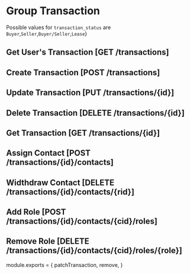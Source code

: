 # Group Transaction

Possible values for `transaction_status` are `Buyer`,`Seller`,`Buyer/Seller`,`Lease`}

## Get User's Transaction [GET /transactions]
<!-- include(tests/transaction/getUserTransaction.md) -->

## Create Transaction [POST /transactions]
<!-- include(tests/transaction/create.md) -->

## Update Transaction [PUT /transactions/{id}]
<!-- include(tests/transaction/patchTransaction.md) -->

## Delete Transaction [DELETE /transactions/{id}]
<!-- include(tests/transaction/remove.md) -->

## Get Transaction [GET /transactions/{id}]
<!-- include(tests/transaction/getTransaction.md) -->

## Assign Contact [POST /transactions/{id}/contacts]
<!-- include(tests/transaction/assign.md) -->

## Widthdraw Contact [DELETE /transactions/{id}/contacts/{rid}]
<!-- include(tests/transaction/withdraw.md) -->

## Add Role [POST /transactions/{id}/contacts/{cid}/roles]
<!-- include(tests/transaction/addRole.md) -->

## Remove Role [DELETE /transactions/{id}/contacts/{cid}/roles/{role}]
<!-- include(tests/transaction/removeRole.md) -->

module.exports = {
  patchTransaction,
  remove,
}